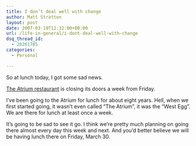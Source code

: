 ```yaml
---
title: I don’t deal well with change
author: Matt Stratton
layout: post
date: 2007-03-19T12:32:00+00:00
url: /life-in-general/i-dont-deal-well-with-change
dsq_thread_id:
  - 28261785
categories:
  - Personal

---
```

So at lunch today, I got some sad news.

[The Atrium restaurant][1] is closing its doors a week from Friday.

I&#8217;ve been going to the Atrium for lunch for about eight years. Hell, when we first started going, it wasn&#8217;t even called &#8220;The Atrium&#8221;, it was the &#8220;West Egg&#8221;. We are there for lunch at least once a week. 

It&#8217;s going to be sad to see it go. I think we&#8217;re pretty much planning on going there almost every day this week and next. And you&#8217;d better believe we will be having lunch there on Friday, March 30.

 [1]: http://www.yelp.com/biz/Y8vrmfbcKJ-oZDHq_yDSvg?hrid=OpEtJCjDAXqSJ_QZYnTwEw